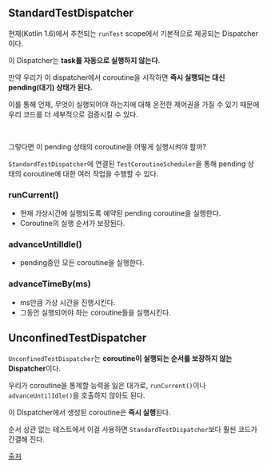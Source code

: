 ## StandardTestDispatcher

현재(Kotlin 1.6)에서 추천되는 `runTest` scope에서 기본적으로 제공되는 Dispatcher이다.

이 Dispatcher는 **task를 자동으로 실행하지 않는다.**

만약 우리가 이 dispatcher에서 coroutine을 시작하면 **즉시 실행되는 대신 pending(대기) 상태가 된다.**

이를 통해 언제, 무엇이 실행되어야 하는지에 대해 온전한 제어권을 가질 수 있기 때문에 우리 코드를 더 세부적으로 검증시킬 수 있다.

<br>

그렇다면 이 pending 상태의 coroutine을 어떻게 실행시켜야 할까?

`StandardTestDispatcher`에 연결된 `TestCoroutineScheduler`을 통해 pending 상태의 coroutine에 대한 여러 작업을 수행할 수 있다.

### runCurrent()

- 현재 가상시간에 실행되도록 예약된 pending coroutine을 실행한다.
- Coroutine의 실행 순서가 보장된다.

### advanceUntilIdle()

- pending중인 모든 coroutine을 실행한다.

### advanceTimeBy(ms)

- ms만큼 가상 시간을 진행시킨다.
- 그동안 실행되어야 하는 coroutine들을 실행시킨다.

## UnconfinedTestDispatcher

`UnconfinedTestDispatcher`는 **coroutine이 실행되는 순서를 보장하지 않는 Dispatcher**이다.

우리가 coroutine을 통제할 능력을 잃은 대가로, `runCurrent()`이나 `advanceUntilIdle()`을 호출하지 않아도 된다.

이 Dispatcher에서 생성된 coroutine은 **즉시 실행**된다.

순서 상관 없는 테스트에서 이걸 사용하면 `StandardTestDispatcher`보다 훨씬 코드가 간결해 진다.

[출처](https://github.com/Kotlin/kotlinx.coroutines/blob/master/kotlinx-coroutines-test/MIGRATION.md)